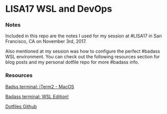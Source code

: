 # LISA17 WSL and DevOps 

### Notes

Included in this repo are the notes I used for my session at #LISA17 in San Francisco, CA on November 3rd, 2017.

Also mentioned at my session was how to configure the perfect #badass WSL environment. You can check out the following resources section for blog posts and my personal dotfile repo for more #badass info. 

### Resources

[Badss terminal: iTerm2 - MacOS](http://jessicadeen.com/tech/macos-ohmyzsh-tmux-vim-iterm2-powerlevel9k-badass-terminal/)

[Badass terminal: WSL Edition!](#)

[Dotfiles Github](https://github.com/jldeen/dotfiles/tree/wsl)